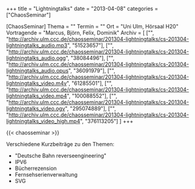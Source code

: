 +++
title = "Lightningtalks"
date = "2013-04-08"
categories = ["ChaosSeminar"]

[ChaosSeminar]
Thema = ""
Termin = ""
Ort = "Uni Ulm, Hörsaal H20"
Vortragende = "Marcus, Björn, Felix, Dominik"
Archiv = [
	["", "http://archiv.ulm.ccc.de/chaosseminar/201304-lightningtalks/cs-201304-lightningtalks_audio.mp3", "51523657"],
	["", "http://archiv.ulm.ccc.de/chaosseminar/201304-lightningtalks/cs-201304-lightningtalks_audio.ogg", "38084496"],
	["", "http://archiv.ulm.ccc.de/chaosseminar/201304-lightningtalks/cs-201304-lightningtalks_audio.opus", "36091979"],
	["", "http://archiv.ulm.ccc.de/chaosseminar/201304-lightningtalks/cs-201304-lightningtalks_video.m4v", "61285501"],
	["", "http://archiv.ulm.ccc.de/chaosseminar/201304-lightningtalks/cs-201304-lightningtalks_video.mp4", "100088552"],
	["", "http://archiv.ulm.ccc.de/chaosseminar/201304-lightningtalks/cs-201304-lightningtalks_video.ogv", "295074889"],
	["", "http://archiv.ulm.ccc.de/chaosseminar/201304-lightningtalks/cs-201304-lightningtalks_video_high.mp4", "376113205"]
	]
+++

{{< chaosseminar >}}

Verschiedene Kurzbeiträge zu den Themen:

- "Deutsche Bahn reverseengineering"
- IPV6
- Bücherrezension
- Fernsehserienverwaltung
- SVG
